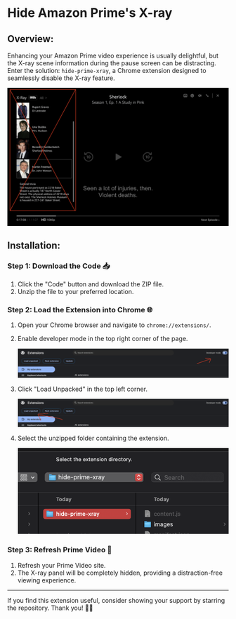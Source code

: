 # Hide Amazon Prime's X-ray

## Overview:

Enhancing your Amazon Prime video experience is usually delightful, but the X-ray scene information during the pause screen can be distracting. Enter the solution: `hide-prime-xray`, a Chrome extension designed to seamlessly disable the X-ray feature.

![what-it-does](images/what-it-does.png)

## Installation:

### Step 1: Download the Code 📥

1. Click the "Code" button and download the ZIP file.
2. Unzip the file to your preferred location.

### Step 2: Load the Extension into Chrome 🌐

1. Open your Chrome browser and navigate to `chrome://extensions/`.
2. Enable developer mode in the top right corner of the page.

   ![developer-mode](images/developer-mode.png)

3. Click "Load Unpacked" in the top left corner.

   ![load-unpacked](images/load-unpacked.png)

4. Select the unzipped folder containing the extension.

   ![select-folder](images/select-folder.png)

### Step 3: Refresh Prime Video 🔄

1. Refresh your Prime Video site.
2. The X-ray panel will be completely hidden, providing a distraction-free viewing experience.

---

If you find this extension useful, consider showing your support by starring the repository. Thank you! 🌟🙏
